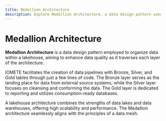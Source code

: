 ```yaml
---
title: Medallion Architecture
description: Explore Medallion Architecture, a data design pattern used in lakehouse setups to enhance data quality across different layers. Learn about the Bronze, Silver, and Gold tables in the architecture, how IOMETE simplifies data pipeline creation, and how Medallion Architecture aligns with the scalable and performant nature of lakehouse architectures and the broader concept of a data mesh.
---
```


# Medallion Architecture

**Medallion Architecture** is a data design pattern employed to organize data within a lakehouse, aiming to enhance data quality as it traverses each layer of the architecture.

IOMETE facilitates the creation of data pipelines with Bronze, Silver, and Gold tables through just a few lines of code. The Bronze layer serves as the landing place for data from external source systems, while the Silver layer focuses on cleansing and conforming the data. The Gold layer is dedicated to reporting and utilizes consumption-ready databases.

A lakehouse architecture combines the strengths of data lakes and data warehouses, offering high scalability and performance. The Medallion architecture seamlessly aligns with the principles of a data mesh.
